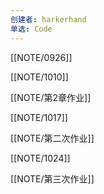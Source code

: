 ```yaml
---
创建者: harkerhand
单选: Code
---
```

[[NOTE/0926]]

[[NOTE/1010]]

[[NOTE/第2章作业]]

[[NOTE/1017]]

[[NOTE/第二次作业]]

[[NOTE/1024]]

[[NOTE/第三次作业]]